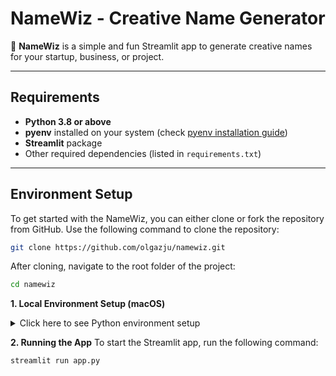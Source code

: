 # NameWiz - Creative Name Generator

🚀 **NameWiz** is a simple and fun Streamlit app to generate creative names for your startup, business, or project.

---

## Requirements

- **Python 3.8 or above**
- **pyenv** installed on your system (check [pyenv installation guide](https://github.com/pyenv/pyenv#installation))
- **Streamlit** package
- Other required dependencies (listed in `requirements.txt`)

---

## Environment Setup

To get started with the NameWiz, you can either clone or fork the repository from GitHub. Use the following command to clone the repository:

```bash
git clone https://github.com/olgazju/namewiz.git
```

After cloning, navigate to the root folder of the project:

```bash
cd namewiz
```

**1. Local Environment Setup (macOS)**

<details>
  <summary>Click here to see Python environment setup</summary>

  #### Install `pyenv` and `pyenv-virtualenv`

  Make sure you have Homebrew installed, then run the following commands to install `pyenv` and `pyenv-virtualenv`:

  ```bash
  brew install pyenv
  brew install pyenv-virtualenv
  ```

  #### Install Python

  Use `pyenv` to install the desired version of Python. In this project, we are using Python 3.12.0:

  ```bash
  pyenv install 3.12.0
  ```

  #### Create a Virtual Environment

  Create a virtual environment named `namewiz` using `pyenv-virtualenv`:

  ```bash
  pyenv virtualenv 3.12.0 namewiz
  ```

  #### Connect the Virtual Environment to the Project Directory

  Set the local Python version to the virtual environment you just created:

  ```bash
  pyenv local namewiz
  ```
  #### Install the required dependencies

  ```bash
  pip install -r requirements.txt
  ```

  #### Install and configure pre-commit hooks

  ```bash
  pip install pre-commit
  pre-commit install
  ```

  #### Run pre-commit hooks manually (optional)

  ```bash
  pre-commit run --all-files
  ```

</details>

**2. Running the App**
To start the Streamlit app, run the following command:

  ```bash
  streamlit run app.py
  ```
